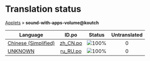 # Translation status
[Applets](../../README.md) &#187; **sound-with-apps-volume@koutch**

Language | ID.po | Status | Untranslated
---------|:--:|:------:|:-----------:
[Chinese (Simplified)](../../language-status/zh_CN.md) | [zh_CN.po](po/zh_CN.po) | ![100%](http://progressed.io/bar/100) | 0
[UNKNOWN](../../language-status/ru_RU.md) | [ru_RU.po](po/ru_RU.po) | ![100%](http://progressed.io/bar/100) | 0
